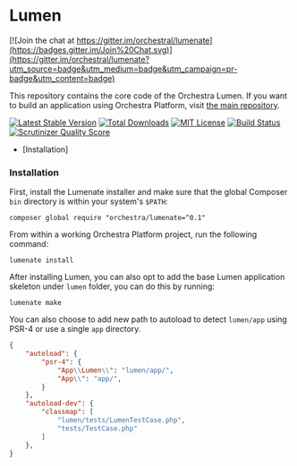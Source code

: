 Lumen
==============

[![Join the chat at https://gitter.im/orchestral/lumenate](https://badges.gitter.im/Join%20Chat.svg)](https://gitter.im/orchestral/lumenate?utm_source=badge&utm_medium=badge&utm_campaign=pr-badge&utm_content=badge)

This repository contains the core code of the Orchestra Lumen. If you want to build an application using Orchestra Platform, visit [the main repository](https://github.com/orchestral/platform).

[![Latest Stable Version](https://img.shields.io/github/release/orchestral/lumen.svg?style=flat-square)](https://packagist.org/packages/orchestra/lumen)
[![Total Downloads](https://img.shields.io/packagist/dt/orchestra/lumen.svg?style=flat-square)](https://packagist.org/packages/orchestra/lumen)
[![MIT License](https://img.shields.io/packagist/l/orchestra/lumen.svg?style=flat-square)](https://packagist.org/packages/orchestra/lumen)
[![Build Status](https://img.shields.io/travis/orchestral/lumen/3.1.svg?style=flat-square)](https://travis-ci.org/orchestral/lumen)
[![Scrutinizer Quality Score](https://img.shields.io/scrutinizer/g/orchestral/lumen/3.1.svg?style=flat-square)](https://scrutinizer-ci.com/g/orchestral/lumen/)

* [Installation]

### Installation

First, install the Lumenate installer and make sure that the global Composer `bin` directory is within your system's `$PATH`:

    composer global require "orchestra/lumenate=^0.1"

From within a working Orchestra Platform project, run the following command:

    lumenate install

After installing Lumen, you can also opt to add the base Lumen application skeleton under `lumen` folder, you can do this by running:

    lumenate make

You can also choose to add new path to autoload to detect `lumen/app` using PSR-4 or use a single `app` directory.

```json
{
    "autoload": {
        "psr-4": {
            "App\\Lumen\\": "lumen/app/",
            "App\\": "app/",
        }
    },
    "autoload-dev": {
        "classmap": [
            "lumen/tests/LumenTestCase.php",
            "tests/TestCase.php"
        ]
    },
}
```
